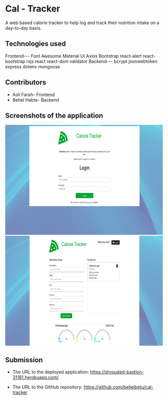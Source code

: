 # Cal - Tracker

A web based calorie tracker to help log and track their nutrition intake on a day-to-day basis. 

## Technologies used 
Frontend---
Font Awesome
Material UI
Axios
Bootstrap
react-alert
react-bootstrap
rxjs
react
react-dom
validator
Backend---
bcrypt
jsonwebtoken
express
dotenv
mongoose    


## Contributors

* Asli Farah- Frontend
* Betiel Habte- Backend





## Screenshots of the application

<img src="./client/src/assets/pic1.png" width="1000" height="350">

<img src="./client/src/assets/pic.png" width="1000" height="350">







## Submission 


* The URL to the deployed application: https://shrouded-bastion-31181.herokuapp.com/

* The URL to the GitHub repository: https://github.com/betielbetu/cal-tracker
